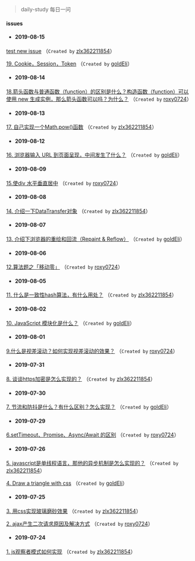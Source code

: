 
 > daily-study 每日一问
#### issues
* #### 2019-08-15
 [test new issue](https://github.com/zlx362211854/daily-study/issues/41) （`Created by` [zlx362211854](https://github.com/zlx362211854)）

 [19. Cookie，Session，Token](https://github.com/zlx362211854/daily-study/issues/39) （`Created by` [goldEli](https://github.com/goldEli)）

* #### 2019-08-14
 [18.箭头函数与普通函数（function）的区别是什么？构造函数（function）可以使用 new 生成实例，那么箭头函数可以吗？为什么？](https://github.com/zlx362211854/daily-study/issues/38) （`Created by` [roxy0724](https://github.com/roxy0724)）

* #### 2019-08-13
 [17. 自己实现一个Math.pow()函数](https://github.com/zlx362211854/daily-study/issues/37) （`Created by` [zlx362211854](https://github.com/zlx362211854)）

* #### 2019-08-12
 [16. 浏览器输入 URL 到页面呈现，中间发生了什么？](https://github.com/zlx362211854/daily-study/issues/36) （`Created by` [goldEli](https://github.com/goldEli)）

* #### 2019-08-09
 [15.使div 水平垂直居中](https://github.com/zlx362211854/daily-study/issues/35) （`Created by` [roxy0724](https://github.com/roxy0724)）

* #### 2019-08-08
 [14. 介绍一下DataTransfer对象](https://github.com/zlx362211854/daily-study/issues/33) （`Created by` [zlx362211854](https://github.com/zlx362211854)）

* #### 2019-08-07
 [13. 介绍下浏览器的重绘和回流（Repaint & Reflow）](https://github.com/zlx362211854/daily-study/issues/32) （`Created by` [goldEli](https://github.com/goldEli)）

* #### 2019-08-06
 [12.算法题之「移动零」](https://github.com/zlx362211854/daily-study/issues/31) （`Created by` [roxy0724](https://github.com/roxy0724)）

* #### 2019-08-05
 [11. 什么是一致性hash算法，有什么用处？](https://github.com/zlx362211854/daily-study/issues/30) （`Created by` [zlx362211854](https://github.com/zlx362211854)）

* #### 2019-08-02
 [10. JavaScript 模块化是什么？](https://github.com/zlx362211854/daily-study/issues/28) （`Created by` [goldEli](https://github.com/goldEli)）

* #### 2019-08-01
 [9.什么是视差滚动？如何实现视差滚动的效果？](https://github.com/zlx362211854/daily-study/issues/27) （`Created by` [roxy0724](https://github.com/roxy0724)）

* #### 2019-07-31
 [8. 谈谈https加密是怎么实现的？](https://github.com/zlx362211854/daily-study/issues/25) （`Created by` [zlx362211854](https://github.com/zlx362211854)）

* #### 2019-07-30
 [7. 节流和防抖是什么？有什么区别？怎么实现？](https://github.com/zlx362211854/daily-study/issues/24) （`Created by` [goldEli](https://github.com/goldEli)）

* #### 2019-07-29
 [6.setTimeout、Promise、Async/Await 的区别](https://github.com/zlx362211854/daily-study/issues/23) （`Created by` [roxy0724](https://github.com/roxy0724)）

* #### 2019-07-26
 [5. javascript是单线程语言，那他的异步机制是怎么实现的？](https://github.com/zlx362211854/daily-study/issues/22) （`Created by` [zlx362211854](https://github.com/zlx362211854)）

 [4. Draw a triangle with css](https://github.com/zlx362211854/daily-study/issues/18) （`Created by` [goldEli](https://github.com/goldEli)）

* #### 2019-07-25
 [3. 用css实现玻璃磨砂效果](https://github.com/zlx362211854/daily-study/issues/4) （`Created by` [zlx362211854](https://github.com/zlx362211854)）

 [2. ajax产生二次请求原因及解决方式](https://github.com/zlx362211854/daily-study/issues/3) （`Created by` [roxy0724](https://github.com/roxy0724)）

* #### 2019-07-24
 [1. js观察者模式如何实现](https://github.com/zlx362211854/daily-study/issues/1) （`Created by` [zlx362211854](https://github.com/zlx362211854)）
